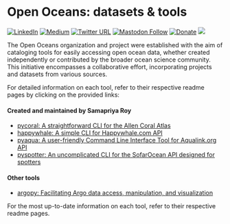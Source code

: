 # Open Oceans: datasets & tools

[![LinkedIn](https://img.shields.io/badge/LinkedIn-0077B5?style=plastic&logo=linkedin&logoColor=white)](https://www.linkedin.com/in/samapriya/)
[![Medium](https://img.shields.io/badge/Medium-12100E?style=flat&logo=medium&logoColor=white)](https://medium.com/@samapriyaroy)
[![Twitter URL](https://img.shields.io/twitter/follow/samapriyaroy?style=social)](https://twitter.com/intent/follow?screen_name=samapriyaroy)
[![Mastodon Follow](https://img.shields.io/mastodon/follow/109627075086849826?domain=https%3A%2F%2Fmapstodon.space%2F)](https://mapstodon.space/@samapriya)
[![Donate](https://img.shields.io/badge/Donate-Buy%20me%20a%20Coffee-teal)](https://www.buymeacoffee.com/samapriya)
[![](https://img.shields.io/static/v1?label=Sponsor&message=%E2%9D%A4&logo=GitHub&color=%23fe8e86)](https://github.com/sponsors/samapriya)

The Open Oceans organization and project were established with the aim of cataloging tools for easily accessing open ocean data, whether created independently or contributed by the broader ocean science community. This initiative encompasses a collaborative effort, incorporating projects and datasets from various sources.

For detailed information on each tool, refer to their respective readme pages by clicking on the provided links:

#### Created and maintained by Samapriya Roy

- [pycoral: A straightforward CLI for the Allen Coral Atlas](pycoral.openoceans.xyz)
- [happywhale: A simple CLI for Happywhale.com API](happywhale.openoceans.xyz)
- [pyaqua: A user-friendly Command Line Interface Tool for Aqualink.org API](pyaqua.openoceans.xyz)
- [pyspotter: An uncomplicated CLI for the SofarOcean API designed for spotters](https://samapriya.github.io/pyspotter/)

#### Other tools

- [argopy: Facilitating Argo data access, manipulation, and visualization](https://github.com/euroargodev/argopy)

For the most up-to-date information on each tool, refer to their respective readme pages.
